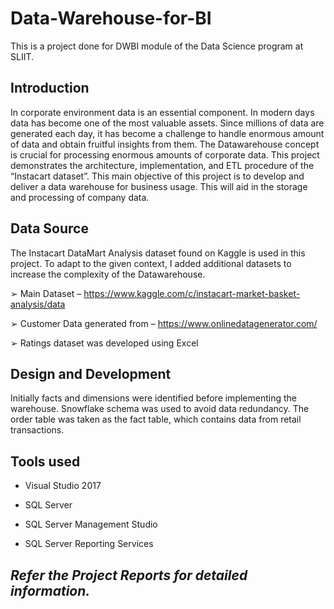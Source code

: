 # Data-Warehouse-for-BI
This is a project done for DWBI module of the Data Science program at SLIIT. 

## Introduction
In corporate environment data is an essential component. In modern days data has become one of the most valuable assets. 
Since millions of data are generated each day, it has become a challenge to handle enormous amount of data and obtain fruitful insights from them. 
The Datawarehouse concept is crucial for processing enormous amounts of corporate data. This project demonstrates the architecture, implementation, and ETL procedure of the “Instacart dataset”. 
This main objective of this project is to develop and deliver a data warehouse for business usage. This will aid in the storage and processing of company data.

## Data Source
The Instacart DataMart Analysis dataset found on Kaggle is used in this project. To adapt to the given context, 
I added additional datasets to increase the complexity of the Datawarehouse.

➢ Main Dataset – https://www.kaggle.com/c/instacart-market-basket-analysis/data

➢ Customer Data generated from – https://www.onlinedatagenerator.com/

➢ Ratings dataset was developed using Excel

## Design and Development
Initially facts and dimensions were identified before implementing the warehouse. Snowflake schema was used to avoid data redundancy. 
The order table was taken as the fact table, which contains data from retail transactions.

## Tools used
* Visual Studio 2017

* SQL Server

* SQL Server Management Studio

* SQL Server Reporting Services

## _Refer the Project Reports for detailed information._




